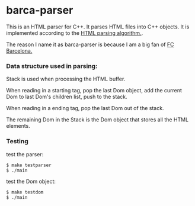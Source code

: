 # barca-parser

This is an HTML parser for C++. It parses HTML files into C++ objects. It is implemented according to the [HTML parsing algorithm.](http://www.whatwg.org/specs/web-apps/current-work/multipage/#auto-toc-12).

The reason I name it as barca-parser is because I am a big fan of [FC Barcelona.](www.fcbarcelona.com/)

### Data structure used in parsing:
Stack is used when processing the HTML buffer.

When reading in a starting tag, pop the last Dom object, add the current Dom to last Dom's children list, push to the stack.

When reading in a ending tag, pop the last Dom out of the stack.

The remaining Dom in the Stack is the Dom object that stores all the HTML elements.

### Testing
test the parser:

    $ make testparser
    $ ./main

test the Dom object:

    $ make testdom
    $ ./main
